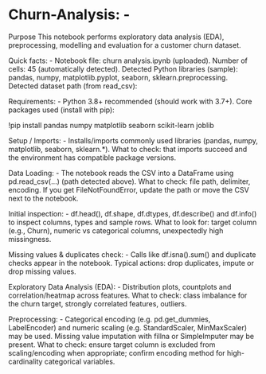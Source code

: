 # Churn-Analysis: -

Purpose
This notebook performs exploratory data analysis (EDA), preprocessing, modelling and evaluation for a customer churn dataset.

Quick facts: -
Notebook file: churn analysis.ipynb (uploaded).
Number of cells: 45 (automatically detected).
Detected Python libraries (sample): pandas, numpy, matplotlib.pyplot, seaborn, sklearn.preprocessing.
Detected dataset path (from read_csv):

Requirements: -
Python 3.8+ recommended (should work with 3.7+).
Core packages used (install with pip):

!pip install pandas numpy matplotlib seaborn scikit-learn joblib

Setup / Imports: -
Installs/imports commonly used libraries (pandas, numpy, matplotlib, seaborn, sklearn.*).
What to check: that imports succeed and the environment has compatible package versions.

Data Loading: -
The notebook reads the CSV into a DataFrame using pd.read_csv(...) (path detected above).
What to check: file path, delimiter, encoding. If you get FileNotFoundError, update the path or move the CSV next to the notebook.

Initial inspection: -
df.head(), df.shape, df.dtypes, df.describe() and df.info() to inspect columns, types and sample rows.
What to look for: target column (e.g., Churn), numeric vs categorical columns, unexpectedly high missingness.

Missing values & duplicates check: -
Calls like df.isna().sum() and duplicate checks appear in the notebook.
Typical actions: drop duplicates, impute or drop missing values.

Exploratory Data Analysis (EDA): -
Distribution plots, countplots and correlation/heatmap across features.
What to check: class imbalance for the churn target, strongly correlated features, outliers.

Preprocessing: -
Categorical encoding (e.g. pd.get_dummies, LabelEncoder) and numeric scaling (e.g. StandardScaler, MinMaxScaler) may be used.
Missing value imputation with fillna or SimpleImputer may be present.
What to check: ensure target column is excluded from scaling/encoding when appropriate; confirm encoding method for high-cardinality categorical variables.
